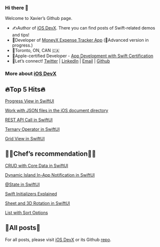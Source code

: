 ### Hi there 👋

Welcome to Xavier’s Github page.

* ✍️Author of [iOS DevX](https://xavier7t.com/). There you can find posts of Swift-related demos and tips!
* 📱Developer of [MoneyX Expense Tracker App](https://apps.apple.com/us/app/moneyx-expensetracker/id6443677973) (💪Advanced version in progress.)
* 📍Toronto, ON, CAN 🇨🇦
* 🍎Apple-certified Developer - [App Development with Swift Certification](https://www.credly.com/badges/f6da0c95-44f4-415b-80e8-8c5a0c8c57a3/)
* 🔗Let’s connect! [Twitter](https://twitter.com/xavier7t) | [LinkedIn](https://www.linkedin.com/in/xavier7/) | [Email](mailto:yuxuanli.work@icloud.com) | [Github](https://github.com/xavier7t)


### More about [iOS DevX](https://xavier7t.com)

## 🔥Top 5 Hits🔥
[Progress View in SwiftUI](https://xavier7t.com/progress-view-in-swiftui)

[Work with JSON files in the iOS document directory](https://xavier7t.com/work-with-json-files-in-the-ios-document-directory)

[REST API Call in SwiftUI](https://xavier7t.com/rest-api-call-in-swiftui)

[Ternary Operator in SwiftUI](https://xavier7t.com/ternary-operator-in-swiftui)

[Grid View in SwiftUI](https://xavier7t.com/grid-view-in-swiftui)

## 👨‍🍳Chef’s recommendation👨‍🍳
[CRUD with Core Data in SwiftUI](https://xavier7t.com/crud-with-core-data-in-swiftui)

[Dynamic Island In-App Notification in SwiftUI](https://xavier7t.com/dynamic-island-in-app-notification-in-swiftui)

[@State in SwiftUI](https://xavier7t.com/state-in-swiftui)

[Swift Initializers Explained](https://xavier7t.com/swift-initializers-explained)

[Sheet and 3D Rotation in SwiftUI](https://xavier7t.com/swiftui-sheet-and-3d-rotation)

[List with Sort Options](https://xavier7t.com/swiftui-list-with-sort-options)

## 📖All posts📖
For all posts, please visit [iOS DevX](https://xavier7t.com) or its Github [repo](https://github.com/xavier7t/iOSDevX).
